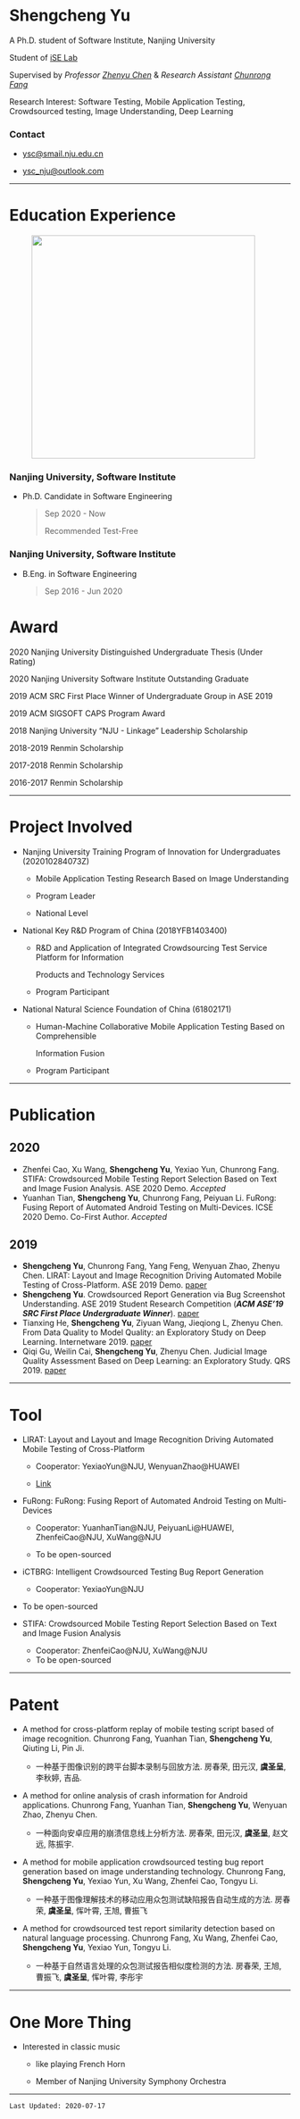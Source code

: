 # Shengcheng Yu

A Ph.D. student of Software Institute, Nanjing University

Student of [iSE Lab](http://www.iselab.cn)

Supervised by _Professor_ [_Zhenyu Chen_](http://www.iselab.cn/faculty/ZhenyuChen) & _Research Assistant_ [_Chunrong Fang_](http://www.iselab.cn/faculty/ChunrongFang)

Research Interest: Software Testing, Mobile Application Testing, Crowdsourced testing, Image Understanding, Deep Learning

### Contact
- ysc@smail.nju.edu.cn

- ysc_nju@outlook.com

* * *

# Education Experience

<figure>
    <img src="https://ysc-nju.oss-cn-shanghai.aliyuncs.com/PersonalWebsite/NJU.jpg" width="400">
</figure>

### Nanjing University, Software Institute

- Ph.D. Candidate in Software Engineering

	> Sep 2020 - Now
	>
	> Recommended Test-Free

### Nanjing University, Software Institute

- B.Eng. in Software Engineering

	> Sep 2016 - Jun 2020

# Award

2020 Nanjing University Distinguished Undergraduate Thesis (Under Rating)

2020 Nanjing University Software Institute Outstanding Graduate

2019 ACM SRC First Place Winner of Undergraduate Group in ASE 2019

2019 ACM SIGSOFT CAPS Program Award

2018 Nanjing University “NJU - Linkage” Leadership Scholarship

2018-2019 Renmin Scholarship

2017-2018 Renmin Scholarship

2016-2017 Renmin Scholarship

* * *

# Project Involved

- Nanjing University Training Program of Innovation for Undergraduates (202010284073Z)

  - Mobile Application Testing Research Based on Image Understanding

  - Program Leader

  - National Level

- National Key R&D Program of China (2018YFB1403400)

  - R&D and Application of Integrated Crowdsourcing Test Service Platform for Information

    Products and Technology Services

  - Program Participant

- National Natural Science Foundation of China (61802171)

  - Human-Machine Collaborative Mobile Application Testing Based on Comprehensible

    Information Fusion

  - Program Participant

* * *

# Publication

## 2020

- Zhenfei Cao, Xu Wang, **Shengcheng Yu**, Yexiao Yun, Chunrong Fang. STIFA: Crowdsourced Mobile Testing Report Selection Based on Text and Image Fusion Analysis. ASE 2020 Demo. *Accepted*
- Yuanhan Tian, **Shengcheng Yu**, Chunrong Fang, Peiyuan Li. FuRong: Fusing Report of Automated Android Testing on Multi-Devices. ICSE 2020 Demo. Co-First Author. *Accepted*

## 2019

- **Shengcheng Yu**, Chunrong Fang, Yang Feng, Wenyuan Zhao, Zhenyu Chen. LIRAT: Layout and Image Recognition Driving Automated Mobile Testing of Cross-Platform. ASE 2019 Demo. [paper](https://ieeexplore.ieee.org/document/8952513)
- **Shengcheng Yu**. Crowdsourced Report Generation via Bug Screenshot Understanding. ASE 2019 Student Research Competition (***ACM ASE’19 SRC First Place Undergraduate Winner***). [paper](https://ieeexplore.ieee.org/document/8952296/)
- Tianxing He, **Shengcheng Yu**, Ziyuan Wang, Jieqiong L, Zhenyu Chen. From Data Quality to Model Quality: an Exploratory Study on Deep Learning. Internetware 2019. [paper](https://dl.acm.org/doi/abs/10.1145/3361242.3361260)
- Qiqi Gu, Weilin Cai, **Shengcheng Yu**, Zhenyu Chen. Judicial Image Quality Assessment Based on Deep Learning: an Exploratory Study. QRS 2019. [paper](https://ieeexplore.ieee.org/abstract/document/8854694)

* * *

# Tool

- LIRAT: Layout and Layout and Image Recognition Driving Automated Mobile Testing of Cross-Platform

	- Cooperator: YexiaoYun@NJU, WenyuanZhao@HUAWEI

	- [Link](https://github.com/yushengcheng/LIRAT)
- FuRong: FuRong: Fusing Report of Automated Android Testing on Multi-Devices

	- Cooperator: YuanhanTian@NJU, PeiyuanLi@HUAWEI, ZhenfeiCao@NJU, XuWang@NJU

	- To be open-sourced
- iCTBRG: Intelligent Crowdsourced Testing Bug Report Generation

	- Cooperator: YexiaoYun@NJU
- To be open-sourced
- STIFA: Crowdsourced Mobile Testing Report Selection Based on Text and Image Fusion Analysis
  - Cooperator: ZhenfeiCao@NJU, XuWang@NJU
  - To be open-sourced

* * *

# Patent

- A method for cross-platform replay of mobile testing script based of image recognition. Chunrong Fang, Yuanhan Tian, **Shengcheng Yu**, Qiuting Li, Pin Ji.
  - 一种基于图像识别的跨平台脚本录制与回放方法. 房春荣, 田元汉, **虞圣呈**, 李秋婷, 吉品.
- A method for online analysis of crash information for Android applications. Chunrong Fang, Yuanhan Tian, **Shengcheng Yu**, Wenyuan Zhao, Zhenyu Chen.
	
	- 一种面向安卓应用的崩溃信息线上分析方法. 房春荣, 田元汉, **虞圣呈**, 赵文远, 陈振宇.
- A method for mobile application crowdsourced testing bug report generation based on image understanding technology. Chunrong Fang, **Shengcheng Yu**, Yexiao Yun, Xu Wang, Zhenfei Cao, Tongyu Li.
  - 一种基于图像理解技术的移动应用众包测试缺陷报告自动生成的方法. 房春荣, **虞圣呈**, 恽叶霄, 王旭, 曹振⻜
- A method for crowdsourced test report similarity detection based on natural language processing. Chunrong Fang, Xu Wang, Zhenfei Cao, **Shengcheng Yu**, Yexiao Yun, Tongyu Li.
  - 一种基于自然语言处理的众包测试报告相似度检测的方法. 房春荣, 王旭, 曹振⻜, **虞圣呈**, 恽叶霄, 李彤宇

* * *

# One More Thing

- Interested in classic music

	- like playing French Horn

	- Member of Nanjing University Symphony Orchestra

* * *

```
Last Updated: 2020-07-17
```